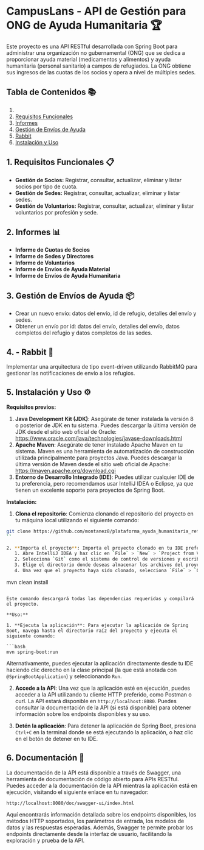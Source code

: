 # **CampusLans - API de Gestión para ONG de Ayuda Humanitaria 🏆**

Este proyecto es una API RESTful desarrollada con Spring Boot para administrar una organización no gubernamental (ONG) que se dedica a proporcionar ayuda material (medicamentos y alimentos) y ayuda humanitaria (personal sanitario) a campos de refugiados. La ONG obtiene sus ingresos de las cuotas de los socios y opera a nivel de múltiples sedes.

## **Tabla de Contenidos 📚**

1.
3. [Requisitos Funcionales](#1-requisitos-funcionales)
4. [Informes](#2-informes)
5. [Gestión de Envíos de Ayuda](#3-gestión-de-envíos-de-ayuda)
6. [Rabbit](#4-opcional---rabbit)
7. [Instalación y Uso](#5-instalación-y-uso)

## **1. Requisitos Funcionales 📋**

- **Gestión de Socios:** Registrar, consultar, actualizar, eliminar y listar socios por tipo de cuota.
- **Gestión de Sedes:** Registrar, consultar, actualizar, eliminar y listar sedes.
- **Gestión de Voluntarios:** Registrar, consultar, actualizar, eliminar y listar voluntarios por profesión y sede.

## **2. Informes 📊**

- **Informe de Cuotas de Socios**
- **Informe de Sedes y Directores**
- **Informe de Voluntarios**
- **Informe de Envíos de Ayuda Material**
- **Informe de Envíos de Ayuda Humanitaria**

## **3. Gestión de Envíos de Ayuda 📦**

- Crear un nuevo envío: datos del envío, id de refugio, detalles del envío y sedes.
- Obtener un envío por id: datos del envío, detalles del envío, datos completos del refugio y datos completos de las sedes.

## **4. - Rabbit 🐰**

Implementar una arquitectura de tipo event-driven utilizando RabbitMQ para gestionar las notificaciones de envío a los refugios.

## **5. Instalación y Uso ⚙️**

**Requisitos previos:**

1. **Java Development Kit (JDK)**: Asegúrate de tener instalada la versión 8 o posterior de JDK en tu sistema. Puedes descargar la última versión de JDK desde el sitio web oficial de Oracle: <https://www.oracle.com/java/technologies/javase-downloads.html>
2. **Apache Maven**: Asegúrate de tener instalado Apache Maven en tu sistema. Maven es una herramienta de automatización de construcción utilizada principalmente para proyectos Java. Puedes descargar la última versión de Maven desde el sitio web oficial de Apache: <https://maven.apache.org/download.cgi>
3. **Entorno de Desarrollo Integrado (IDE)**: Puedes utilizar cualquier IDE de tu preferencia, pero recomendamos usar IntelliJ IDEA o Eclipse, ya que tienen un excelente soporte para proyectos de Spring Boot.

**Instalación:**

1. **Clona el repositorio**: Comienza clonando el repositorio del proyecto en tu máquina local utilizando el siguiente comando:

```bash
git clone https://github.com/montanez8/plataforma_ayuda_humanitaria_refugiados.git
``

2. **Importa el proyecto**: Importa el proyecto clonado en tu IDE preferido. Si estás utilizando IntelliJ IDEA, sigue estos pasos:
   1. Abre IntelliJ IDEA y haz clic en `File` > `New` > `Project from Version Control`.
   2. Selecciona `Git` como el sistema de control de versiones y escribe la URL del repositorio que clonaste anteriormente.
   3. Elige el directorio donde deseas almacenar los archivos del proyecto y haz clic en `Clone`.
   4. Una vez que el proyecto haya sido clonado, selecciona `File` > `Open` y navega hasta el directorio del proyecto para abrirlo en IntelliJ IDEA.

```
mvn clean install
```

Este comando descargará todas las dependencias requeridas y compilará el proyecto.

**Uso:**

1. **Ejecuta la aplicación**: Para ejecutar la aplicación de Spring Boot, navega hasta el directorio raíz del proyecto y ejecuta el siguiente comando:

```bash
mvn spring-boot:run
```

Alternativamente, puedes ejecutar la aplicación directamente desde tu IDE haciendo clic derecho en la clase principal (la que está anotada con `@SpringBootApplication`) y seleccionando `Run`.

2. **Accede a la API**: Una vez que la aplicación esté en ejecución, puedes acceder a la API utilizando tu cliente HTTP preferido, como Postman o curl. La API estará disponible en `http://localhost:8080`. Puedes consultar la documentación de la API (si está disponible) para obtener información sobre los endpoints disponibles y su uso.

3. **Detén la aplicación**: Para detener la aplicación de Spring Boot, presiona `Ctrl+C` en la terminal donde se está ejecutando la aplicación, o haz clic en el botón de detener en tu IDE.

## **6. Documentación 📝**

La documentación de la API está disponible a través de Swagger, una herramienta de documentación de código abierto para APIs RESTful. Puedes acceder a la documentación de la API mientras la aplicación está en ejecución, visitando el siguiente enlace en tu navegador:

`http://localhost:8080/doc/swagger-ui/index.html`

Aquí encontrarás información detallada sobre los endpoints disponibles, los métodos HTTP soportados, los parámetros de entrada, los modelos de datos y las respuestas esperadas. Además, Swagger te permite probar los endpoints directamente desde la interfaz de usuario, facilitando la exploración y prueba de la API.
